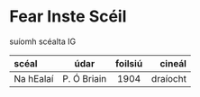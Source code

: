 # Fear Inste Scéil
suíomh scéalta IG 

| scéal | údar | foilsiú | cineál | 
| :--- | :---: | :---: | ---: |
| Na hEalaí | P. Ó Briain | 1904 | draíocht |

